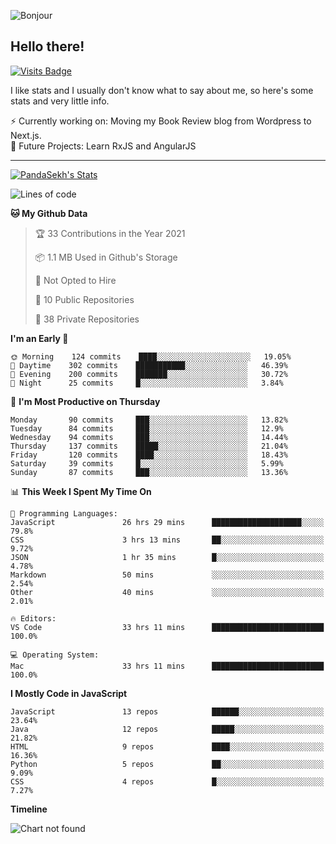 ![Bonjour](https://i.redd.it/ayih4qogh2a51.png)

## Hello there!
[![Visits Badge](https://badges.pufler.dev/visits/PandaSekh/PandaSekh)](https://alessiofranceschi.me)

I like stats and I usually don't know what to say about me, so here's some stats and very little info.

⚡ Currently working on: Moving my Book Review blog from Wordpress to Next.js.  
🤔 Future Projects: Learn RxJS and AngularJS

---

[![PandaSekh's Stats](https://github-readme-stats.vercel.app/api?username=PandaSekh)](https://alessiofranceschi.me)

<!--START_SECTION:waka-->
![Lines of code](https://img.shields.io/badge/From%20Hello%20World%20I%27ve%20Written-3.9%20million%20lines%20of%20code-blue)

**🐱 My Github Data** 

> 🏆 33 Contributions in the Year 2021
 > 
> 📦 1.1 MB Used in Github's Storage 
 > 
> 🚫 Not Opted to Hire
 > 
> 📜 10 Public Repositories 
 > 
> 🔑 38 Private Repositories  
 > 
**I'm an Early 🐤** 

```text
🌞 Morning    124 commits    ████░░░░░░░░░░░░░░░░░░░░░   19.05% 
🌆 Daytime    302 commits    ███████████░░░░░░░░░░░░░░   46.39% 
🌃 Evening    200 commits    ███████░░░░░░░░░░░░░░░░░░   30.72% 
🌙 Night      25 commits     █░░░░░░░░░░░░░░░░░░░░░░░░   3.84%

```
📅 **I'm Most Productive on Thursday** 

```text
Monday       90 commits     ███░░░░░░░░░░░░░░░░░░░░░░   13.82% 
Tuesday      84 commits     ███░░░░░░░░░░░░░░░░░░░░░░   12.9% 
Wednesday    94 commits     ███░░░░░░░░░░░░░░░░░░░░░░   14.44% 
Thursday     137 commits    █████░░░░░░░░░░░░░░░░░░░░   21.04% 
Friday       120 commits    ████░░░░░░░░░░░░░░░░░░░░░   18.43% 
Saturday     39 commits     █░░░░░░░░░░░░░░░░░░░░░░░░   5.99% 
Sunday       87 commits     ███░░░░░░░░░░░░░░░░░░░░░░   13.36%

```


📊 **This Week I Spent My Time On** 

```text
💬 Programming Languages: 
JavaScript               26 hrs 29 mins      ████████████████████░░░░░   79.8% 
CSS                      3 hrs 13 mins       ██░░░░░░░░░░░░░░░░░░░░░░░   9.72% 
JSON                     1 hr 35 mins        █░░░░░░░░░░░░░░░░░░░░░░░░   4.78% 
Markdown                 50 mins             ░░░░░░░░░░░░░░░░░░░░░░░░░   2.54% 
Other                    40 mins             ░░░░░░░░░░░░░░░░░░░░░░░░░   2.01%

🔥 Editors: 
VS Code                  33 hrs 11 mins      █████████████████████████   100.0%

💻 Operating System: 
Mac                      33 hrs 11 mins      █████████████████████████   100.0%

```

**I Mostly Code in JavaScript** 

```text
JavaScript               13 repos            ██████░░░░░░░░░░░░░░░░░░░   23.64% 
Java                     12 repos            █████░░░░░░░░░░░░░░░░░░░░   21.82% 
HTML                     9 repos             ████░░░░░░░░░░░░░░░░░░░░░   16.36% 
Python                   5 repos             ██░░░░░░░░░░░░░░░░░░░░░░░   9.09% 
CSS                      4 repos             █░░░░░░░░░░░░░░░░░░░░░░░░   7.27%

```


**Timeline**

![Chart not found](https://raw.githubusercontent.com/PandaSekh/PandaSekh/master/charts/bar_graph.png) 


<!--END_SECTION:waka-->
